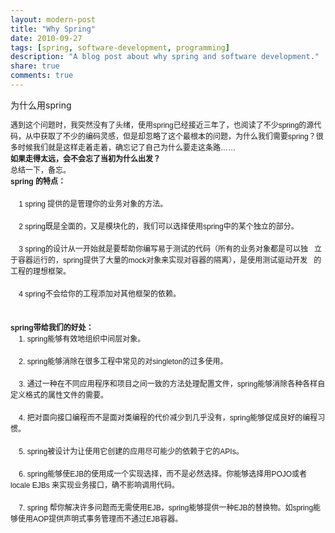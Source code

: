```yaml
---
layout: modern-post
title: "Why Spring"
date: 2010-09-27
tags: [spring, software-development, programming]
description: "A blog post about why spring and software development."
share: true
comments: true
---
```


为什么用spring

<p><span style="font-family: Arial, sans-serif, Helvetica, Tahoma; line-height: 18px; font-size: 12px;">遇到这个问题时，我突然没有了头绪，使用spring已经接近三年了，也阅读了不少spring的源代码，从中获取了不少的编码灵感，但是却忽略了这个最根本的问题，为什么我们需要spring？很多时候我们就是这样走着走着，确忘记了自己为什么要走这条路&hellip;&hellip;&nbsp;<br /><strong style="font-weight: bold;">如果走得太远，会不会忘了当初为什么出发？</strong>&nbsp;<br />总结一下，备忘。&nbsp;<br /><strong style="font-weight: bold;">spring 的特点：</strong>&nbsp;<br /><br />&nbsp;&nbsp;&nbsp; 1 spring 提供的是管理你的业务对象的方法。&nbsp;<br /><br />&nbsp;&nbsp;&nbsp; 2 spring既是全面的，又是模块化的，我们可以选择使用spring中的某个独立的部分。&nbsp;<br />&nbsp;&nbsp;&nbsp;&nbsp;<br />&nbsp;&nbsp;&nbsp; 3 spring的设计从一开始就是要帮助你编写易于测试的代码（所有的业务对象都是可以独&nbsp;&nbsp; 立于容器运行的，spring提供了大量的mock对象来实现对容器的隔离），是使用测试驱动开发&nbsp;&nbsp; 的工程的理想框架。&nbsp;<br /><br />&nbsp;&nbsp;&nbsp; 4 spring不会给你的工程添加对其他框架的依赖。&nbsp;<br /><br /><br /><strong style="font-weight: bold;">spring带给我们的好处：</strong>&nbsp;<br />&nbsp;&nbsp;&nbsp; 1. spring能够有效地组织中间层对象。&nbsp;<br />&nbsp;&nbsp;&nbsp;&nbsp;<br />&nbsp;&nbsp;&nbsp; 2. spring能够消除在很多工程中常见的对singleton的过多使用。&nbsp;<br />&nbsp;&nbsp;&nbsp;&nbsp;<br />&nbsp;&nbsp;&nbsp; 3. 通过一种在不同应用程序和项目之间一致的方法处理配置文件，spring能够消除各种各样自定义格式的属性文件的需要。&nbsp;<br />&nbsp;&nbsp;&nbsp;&nbsp;<br />&nbsp;&nbsp;&nbsp; 4. 把对面向接口编程而不是面对类编程的代价减少到几乎没有，spring能够促成良好的编程习惯。&nbsp;<br />&nbsp;&nbsp;&nbsp;&nbsp;<br />&nbsp;&nbsp;&nbsp; 5. spring被设计为让使用它创建的应用尽可能少的依赖于它的APIs。&nbsp;<br />&nbsp;&nbsp;&nbsp;&nbsp;<br />&nbsp;&nbsp;&nbsp; 6. spring能够使EJB的使用成一个实现选择，而不是必然选择。你能够选择用POJO或者locale EJBs 来实现业务接口，确不影响调用代码。&nbsp;<br />&nbsp;&nbsp;&nbsp;&nbsp;<br />&nbsp;&nbsp;&nbsp; 7. spring 帮你解决许多问题而无需使用EJB，spring能够提供一种EJB的替换物。如spring能够使用AOP提供声明式事务管理而不通过EJB容器。&nbsp;</span></p>
